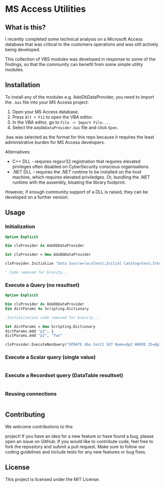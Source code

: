 # MS Access Utilities

## What is this?
I recently completed some technical analysis on a Microsoft Access database that was critical to the customers operations and was still actively being developed.

This collection of VBS modules was developed in response to some of the findings, so that the community can benefit from some simple utility modules.

## Installation

To install any of the modules e.g. AdoDbDataProvider, you need to import the `.bas` file into your MS Access project:

1. Open your MS Access database.
2. Press `Alt + F11` to open the VBA editor.
3. In the VBA editor, go to `File -> Import File...`.
4. Select the `AdoDbDataProvider.bas` file and click `Open`.

.bas was selected as the format for this repo because it requires the least administrative burden for MS Access developers.

Alternatives:
* C++ DLL - requires regsvr32 registration that requires elevated privleges often disabled on CyberSecurity conscious organisations.
* .NET DLL - requires the .NET runtime to be installed on the host machine, which requires elevated priviledges. Or, bundling the .NET runtime with the assembly, bloating the library footprint.

However, if enough community support of a DLL is raised, they can be developed on a further version.

## Usage

### Initialization
```vb
Option Explicit

Dim clsProvider As AdoDbDataProvider

Set clsProvider = New AdoDbDataProvider

clsProvider.Initialize "Data Source=localhost;Initial Catalog=test;Integrated Security=False;User Id=user;Password=pwd;", 0, 30

' Code removed for brevity...
```

### Execute a Query (no resultset)
```vb
Option Explicit

Dim clsProvider As AdoDbDataProvider
Dim dictParams As Scripting.Dictionary

'Initialisation code removed for brevity...

Set dictParams = New Scripting.Dictionary
dictParams.Add "p1", 1
dictParams.Add "p2", "Two"

clsProvider.ExecuteNonQuery("UPDATE dbo.test1 SET Name=@p2 WHERE ID=@p1;",dictParams)
```

### Execute a Scalar query (single value)
```vb
```

### Execute a Recordset query (DataTable resultset)
```vb
```

### Reusing connections
```vb
```

## Contributing
We welcome contributions to this

 project! If you have an idea for a new feature or have found a bug, please open an issue on GitHub. If you would like to contribute code, feel free to fork the repository and submit a pull request. Make sure to follow our coding guidelines and include tests for any new features or bug fixes.

## License

This project is licensed under the MIT License.
